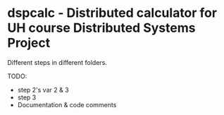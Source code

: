 # dspcalc - Distributed calculator for UH course Distributed Systems Project

Different steps in different folders.

TODO:
- step 2's var 2 & 3
- step 3
- Documentation & code comments